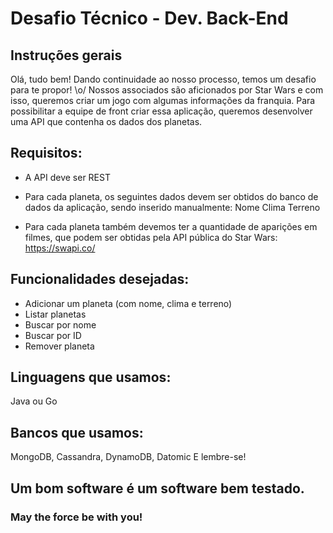 # Desafio Técnico - Dev. Back-End

## Instruções gerais

Olá, tudo bem! Dando continuidade ao nosso processo, temos um desafio para te propor! \o/ Nossos associados são aficionados por Star Wars e com isso, queremos criar um jogo com algumas informações da franquia. Para possibilitar a equipe de front criar essa aplicação, queremos desenvolver uma API que contenha os dados dos planetas. 

## Requisitos: 

- A API deve ser REST 
- Para cada planeta, os seguintes dados devem ser obtidos do banco de dados da aplicação, 
sendo inserido manualmente: 
Nome Clima Terreno 

- Para cada planeta também devemos ter a quantidade de aparições em filmes, que podem ser obtidas pela API pública do Star Wars: https://swapi.co/ 

## Funcionalidades desejadas: 
- Adicionar um planeta (com nome, clima e terreno) 
- Listar planetas 
- Buscar por nome 
- Buscar por ID 
- Remover planeta 

## Linguagens que usamos: 
Java ou Go 

## Bancos que usamos: 
MongoDB, Cassandra, DynamoDB, Datomic E lembre-se! 

## Um bom software é um software bem testado. 

### May the force be with you!

